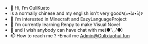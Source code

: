 - 👋 Hi, I’m OuliKuato
- is a normally chinese and my english isn't very good٩(๑•̀ω•́๑)۶
- 👀 I’m interested in Minecraft and EazyLanguageProject
- 🌱 I’m currently learning Renpy to make Visual Novel
- 💞️ and i wish anybody can have chat with me(●'◡'●)
- 📫 How to reach me ?
-Email me Admin@Oulixiaohui.fun
